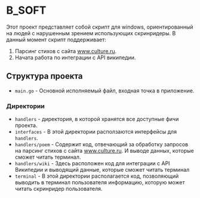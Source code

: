 # B_SOFT

Этот проект представляет собой скрипт для windows, ориентированный на людей с нарушенным
зрением использующих скринридеры. В данный момент скрипт поддерживает:

1. Парсинг стихов с сайта www.culture.ru.
2. Начата работа по интеграции с API википедии.

## Структура проекта

- `main.go` - Основной исполняемый файл, входная точка в приложение.

### Директории
- `handlers` - директория, в которой хранятся все доступные фичи проекта.
- `interfaces` - В этой директории расползаются интерфейсы для `handlers`.
- `handlers/poem` - Содержит код, отвечающий за обработку запросов на парсинг стихов с сайта www.culture.ru. И выводе
данных, которые сможет читать терминал.
- `handlers/wiki` - Здесь расположен код для интеграции с API Википедии и выводящий данные, которые сможет читать
терминал
- `terminal` - В этой директории располагается код, позволяющий выводить в терминал пользователя информацию, которую
может читать скринридер пользователя.